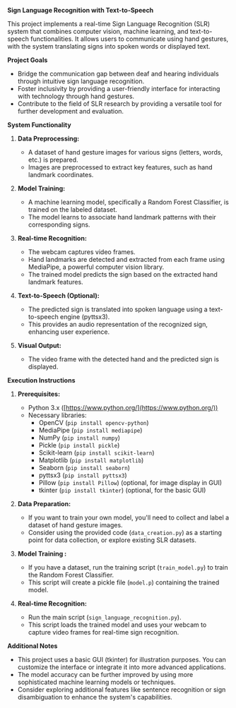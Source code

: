 

**Sign Language Recognition with Text-to-Speech**

This project implements a real-time Sign Language Recognition (SLR) system that combines computer vision, machine learning, and text-to-speech functionalities. It allows users to communicate using hand gestures, with the system translating signs into spoken words or displayed text.

**Project Goals**

* Bridge the communication gap between deaf and hearing individuals through intuitive sign language recognition.
* Foster inclusivity by providing a user-friendly interface for interacting with technology through hand gestures.
* Contribute to the field of SLR research by providing a versatile tool for further development and evaluation.

**System Functionality**

1. **Data Preprocessing:**
   - A dataset of hand gesture images for various signs (letters, words, etc.) is prepared.
   - Images are preprocessed to extract key features, such as hand landmark coordinates.

3. **Model Training:**
   - A machine learning model, specifically a Random Forest Classifier, is trained on the labeled dataset.
   - The model learns to associate hand landmark patterns with their corresponding signs.

4. **Real-time Recognition:**
   - The webcam captures video frames.
   - Hand landmarks are detected and extracted from each frame using MediaPipe, a powerful computer vision library.
   - The trained model predicts the sign based on the extracted hand landmark features.

5. **Text-to-Speech (Optional):**
   - The predicted sign is translated into spoken language using a text-to-speech engine (pyttsx3).
   - This provides an audio representation of the recognized sign, enhancing user experience.

6. **Visual Output:**
   - The video frame with the detected hand and the predicted sign is displayed.

**Execution Instructions**

1. **Prerequisites:**

   - Python 3.x ([https://www.python.org/](https://www.python.org/))
   - Necessary libraries:
     - OpenCV (`pip install opencv-python`)
     - MediaPipe (`pip install mediapipe`)
     - NumPy (`pip install numpy`)
     - Pickle (`pip install pickle`)
     - Scikit-learn (`pip install scikit-learn`)
     - Matplotlib (`pip install matplotlib`)
     - Seaborn (`pip install seaborn`)
     - pyttsx3 (`pip install pyttsx3`)
     - Pillow (`pip install Pillow`) (optional, for image display in GUI)
     - tkinter (`pip install tkinter`) (optional, for the basic GUI)

2. **Data Preparation:**

   - If you want to train your own model, you'll need to collect and label a dataset of hand gesture images.
   - Consider using the provided code (`data_creation.py`) as a starting point for data collection, or explore existing SLR datasets.

3. **Model Training :**

   - If you have a dataset, run the training script (`train_model.py`) to train the Random Forest Classifier.
   - This script will create a pickle file (`model.p`) containing the trained model.

4. **Real-time Recognition:**

   - Run the main script (`sign_language_recognition.py`).
   - This script loads the trained model and uses your webcam to capture video frames for real-time sign recognition.

**Additional Notes**

* This project uses a basic GUI (tkinter) for illustration purposes. You can customize the interface or integrate it into more advanced applications.
* The model accuracy can be further improved by using more sophisticated machine learning models or techniques.
* Consider exploring additional features like sentence recognition or sign disambiguation to enhance the system's capabilities.


